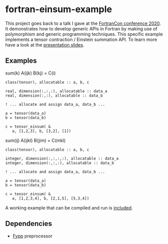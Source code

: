 # fortran-einsum-example

This project goes back to a talk I gave at the [FortranCon conference 2020](https://tcevents.chem.uzh.ch/event/12/). It demonstrates how to develop generic APIs in Fortran by making use of polymorphism and generic programming techniques. This specific example implements a tensor contraction / Einstein summation API. To learn more have a look at the [presentation slides](presentation.pdf).


## Examples
sum(k) A(ijk) B(kj) = C(i)
```Fortran
class(tensor), allocatable :: a, b, c

real, dimension(:,:,:), allocatable :: data_a
real, dimension(:,:), allocatable :: data_b

! ... allocate and assign data_a, data_b ...

a = tensor(data_a)
b = tensor(data_b)

c = tensor_einsum( &
   a, [1,2,3], b, [3,2], [1])
```
sum(ij) A(ijkl) B(jim) = C(mkl)
```Fortran
class(tensor), allocatable :: a, b, c

integer, dimension(:,:,:,:), allocatable :: data_a
integer, dimension(:,:,:), allocatable :: data_b

! ... allocate and assign data_a, data_b ...

a = tensor(data_a)
b = tensor(data_b)

c = tensor_einsum( &
   a, [1,2,3,4], b, [2,1,5], [5,3,4])
```

A working example that can be compiled and run is [included](tensor_example.f90).

## Dependencies
* [Fypp](https://github.com/aradi/fypp) preprocessor
